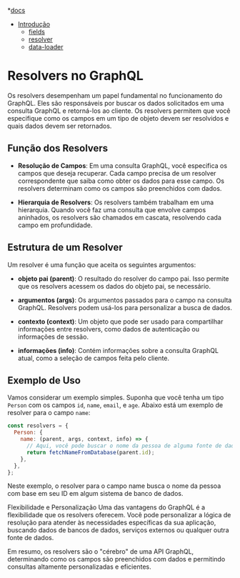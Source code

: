  
*[docs](../../README.md) 
 * [Introdução](../graphql/graphql.md)
   * [fields](../fields/fields.md)
   * [resolver](../resolver/resolver.md)
   * [data-loader](../data-loader/data-loader.md)
# Resolvers no GraphQL

Os resolvers desempenham um papel fundamental no funcionamento do GraphQL. Eles são responsáveis por buscar os dados solicitados em uma consulta GraphQL e retorná-los ao cliente. Os resolvers permitem que você especifique como os campos em um tipo de objeto devem ser resolvidos e quais dados devem ser retornados.

## Função dos Resolvers

- **Resolução de Campos**: Em uma consulta GraphQL, você especifica os campos que deseja recuperar. Cada campo precisa de um resolver correspondente que saiba como obter os dados para esse campo. Os resolvers determinam como os campos são preenchidos com dados.

- **Hierarquia de Resolvers**: Os resolvers também trabalham em uma hierarquia. Quando você faz uma consulta que envolve campos aninhados, os resolvers são chamados em cascata, resolvendo cada campo em profundidade.

## Estrutura de um Resolver

Um resolver é uma função que aceita os seguintes argumentos:

- **objeto pai (parent)**: O resultado do resolver do campo pai. Isso permite que os resolvers acessem os dados do objeto pai, se necessário.

- **argumentos (args)**: Os argumentos passados para o campo na consulta GraphQL. Resolvers podem usá-los para personalizar a busca de dados.

- **contexto (context)**: Um objeto que pode ser usado para compartilhar informações entre resolvers, como dados de autenticação ou informações de sessão.

- **informações (info)**: Contém informações sobre a consulta GraphQL atual, como a seleção de campos feita pelo cliente.

## Exemplo de Uso

Vamos considerar um exemplo simples. Suponha que você tenha um tipo `Person` com os campos `id`, `name`, `email`, e `age`. Abaixo está um exemplo de resolver para o campo `name`:

```javascript
const resolvers = {
  Person: {
    name: (parent, args, context, info) => {
      // Aqui, você pode buscar o nome da pessoa de alguma fonte de dados.
      return fetchNameFromDatabase(parent.id);
    },
  },
};

```

Neste exemplo, o resolver para o campo name busca o nome da pessoa com base em seu ID em algum sistema de banco de dados.

Flexibilidade e Personalização
Uma das vantagens do GraphQL é a flexibilidade que os resolvers oferecem. Você pode personalizar a lógica de resolução para atender às necessidades específicas da sua aplicação, buscando dados de bancos de dados, serviços externos ou qualquer outra fonte de dados.

Em resumo, os resolvers são o "cérebro" de uma API GraphQL, determinando como os campos são preenchidos com dados e permitindo consultas altamente personalizadas e eficientes.


